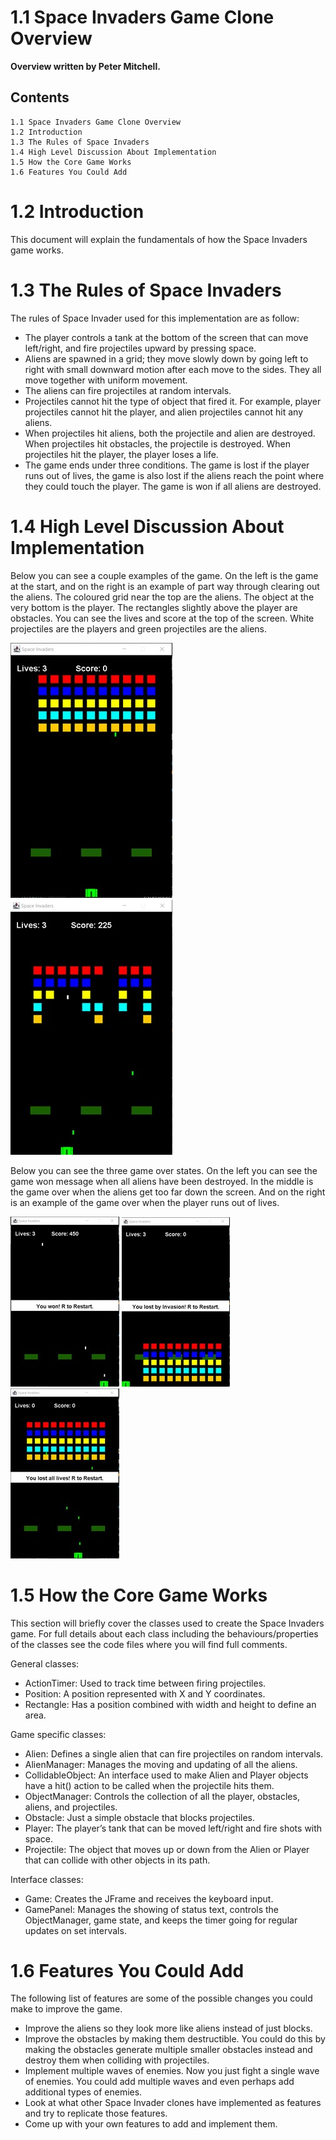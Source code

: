 # 1.1 Space Invaders Game Clone Overview

**Overview written by Peter Mitchell.**

## Contents

```
1.1 Space Invaders Game Clone Overview 
1.2 Introduction 
1.3 The Rules of Space Invaders
1.4 High Level Discussion About Implementation 
1.5 How the Core Game Works 
1.6 Features You Could Add
```
# 1.2 Introduction

This document will explain the fundamentals of how the Space Invaders game works. 

# 1.3 The Rules of Space Invaders

The rules of Space Invader used for this implementation are as follow:

- The player controls a tank at the bottom of the screen that can move left/right, and fire
    projectiles upward by pressing space.
- Aliens are spawned in a grid; they move slowly down by going left to right with small
    downward motion after each move to the sides. They all move together with uniform
    movement.
- The aliens can fire projectiles at random intervals.
- Projectiles cannot hit the type of object that fired it. For example, player projectiles cannot hit
    the player, and alien projectiles cannot hit any aliens.
- When projectiles hit aliens, both the projectile and alien are destroyed. When projectiles hit
    obstacles, the projectile is destroyed. When projectiles hit the player, the player loses a life.
- The game ends under three conditions. The game is lost if the player runs out of lives, the
    game is also lost if the aliens reach the point where they could touch the player. The game is
    won if all aliens are destroyed.

# 1.4 High Level Discussion About Implementation

Below you can see a couple examples of the game. On the left is the game at the start, and on the
right is an example of part way through clearing out the aliens. The coloured grid near the top are the
aliens. The object at the very bottom is the player. The rectangles slightly above the player are
obstacles. You can see the lives and score at the top of the screen. White projectiles are the players
and green projectiles are the aliens.

<img src="./images/Picture1.jpg"> <img src="./images/Picture2.jpg">

Below you can see the three game over states. On the left you can see the game won message when
all aliens have been destroyed. In the middle is the game over when the aliens get too far down the
screen. And on the right is an example of the game over when the player runs out of lives.

<img src="./images/Picture3.jpg"> <img src="./images/Picture4.jpg"> <img src="./images/Picture5.jpg">

# 1.5 How the Core Game Works

This section will briefly cover the classes used to create the Space Invaders game. For full details about
each class including the behaviours/properties of the classes see the code files where you will find full
comments.

General classes:

- ActionTimer: Used to track time between firing projectiles.
- Position: A position represented with X and Y coordinates.
- Rectangle: Has a position combined with width and height to define an area.

Game specific classes:

- Alien: Defines a single alien that can fire projectiles on random intervals.
- AlienManager: Manages the moving and updating of all the aliens.
- CollidableObject: An interface used to make Alien and Player objects have a hit() action to be
    called when the projectile hits them.
- ObjectManager: Controls the collection of all the player, obstacles, aliens, and projectiles.
- Obstacle: Just a simple obstacle that blocks projectiles.
- Player: The player’s tank that can be moved left/right and fire shots with space.
- Projectile: The object that moves up or down from the Alien or Player that can collide with
    other objects in its path.

Interface classes:

- Game: Creates the JFrame and receives the keyboard input.
- GamePanel: Manages the showing of status text, controls the ObjectManager, game state,
    and keeps the timer going for regular updates on set intervals.

# 1.6 Features You Could Add

The following list of features are some of the possible changes you could make to improve the game.

- Improve the aliens so they look more like aliens instead of just blocks.
- Improve the obstacles by making them destructible. You could do this by making the obstacles
    generate multiple smaller obstacles instead and destroy them when colliding with projectiles.
- Implement multiple waves of enemies. Now you just fight a single wave of enemies. You could
    add multiple waves and even perhaps add additional types of enemies.
- Look at what other Space Invader clones have implemented as features and try to replicate
    those features.
- Come up with your own features to add and implement them.


